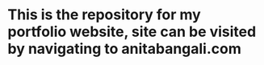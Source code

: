 # This is the repository for my portfolio website, site can be visited by navigating to anitabangali.com
